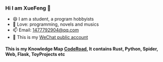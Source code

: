 ### Hi I am XueFeng 👋
- 😄 I am a student, a program hobbyists
- 🔭 Love: programming, novels and musics
- 📫 Email: 1477792904@qq.com
- 🤔 This is my [WeChat public account](https://mp.weixin.qq.com/mp/homepage?__biz=Mzg5ODYxMTg0NA==&hid=1&sn=a17f28de8b7df5f0a72a6337d785913b&scene=18)

#### This is my Knowledge Map [CodeRoad](https://github.com/Lns-XueFeng/CodeRoad), It contains Rust, Python, Spider, Web, Flask, ToyProjects etc
